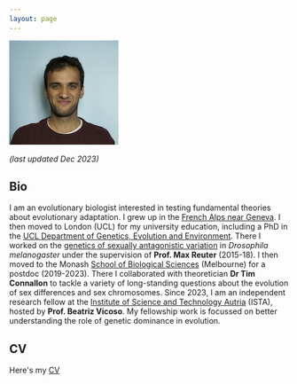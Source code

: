 ```yaml
---
layout: page
---
```


![Pic](/assets/DTP_photo_small.png)

*(last updated Dec 2023)*

## Bio

I am an evolutionary biologist interested in testing fundamental theories about evolutionary adaptation. I grew up in the [French Alps near Geneva](https://en.wikipedia.org/wiki/Vovray-en-Bornes). I then moved to London (UCL) for my university education, including a PhD in the [UCL Department of Genetics, Evolution and Environment](https://www.ucl.ac.uk/biosciences/gee). There I worked on the [genetics of sexually antagonistic variation](https://discovery.ucl.ac.uk/id/eprint/10064363/) in *Drosophila melanogaster* under the supervision of **Prof. Max Reuter** (2015-18). I then moved to the Monash [School of Biological Sciences](https://www.monash.edu/science/schools/biological-sciences) (Melbourne) for a postdoc (2019-2023). There I collaborated with theoretician **Dr Tim Connallon** to tackle a variety of long-standing questions about the evolution of sex differences and sex chromosomes. Since 2023, I am an independent research fellow at the [Institute of Science and Technology Autria](https://ista.ac.at/home) (ISTA), hosted by **Prof. Beatriz Vicoso**. My fellowship work is focussed on better understanding the role of genetic dominance in evolution. 

## CV

Here's my [CV](/assets/Filip_Ruzicka_CV.pdf) 


